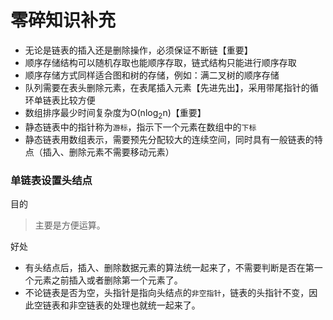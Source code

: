 
# 零碎知识补充

- 无论是链表的插入还是删除操作，必须保证不断链【重要】
- 顺序存储结构可以随机存取也能顺序存取，链式结构只能进行顺序存取
- 顺序存储方式同样适合图和树的存储，例如：满二叉树的顺序存储
- 队列需要在表头删除元素，在表尾插入元素【先进先出】，采用带尾指针的循环单链表比较方便
- 数组排序最少时间复杂度为O(nlog<sub>2</sub>n)【重要】
- 静态链表中的指针称为`游标`，指示下一个元素在数组中的`下标`
- 静态链表用数组表示，需要预先分配较大的连续空间，同时具有一般链表的特点（插入、删除元素不需要移动元素）


### 单链表设置头结点


目的

> 主要是方便运算。

好处

- 有头结点后，插入、删除数据元素的算法统一起来了，不需要判断是否在第一个元素之前插入或者删除第一个元素了。
- 不论链表是否为空，头指针是指向头结点的`非空指针`，链表的头指针不变，因此空链表和非空链表的处理也就统一起来了。
